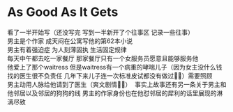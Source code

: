 # As Good As It Gets

看了一半开始写（还没写完 写到一半新开了个往事区 记录一些往事）  
男主是个作家 成天闷在公寓写他的第62本小说  
男主有着强迫症 为人刻薄固执 生活固定规律  
每天中午都去吃一家餐厅 那家餐厅只有一个女服务员愿意且能够服务他  
他爱上了那个waitress 但是waitress有一个病重的哮喘儿子（因为女主没什么钱 找的医生很不负责任 几年下来儿子连一次标准皮试都没有做过👨‍⚕️）需要照顾  
男主动用人脉给他请到了医生（爽文剧情😶‍🌫️） 
![]()
事实上故事还有另一条关于男主和他邻居以及邻居的狗狗的线 男主的作家身份也在他怼邻居的犀利的话里展现的淋漓尽致
![]()